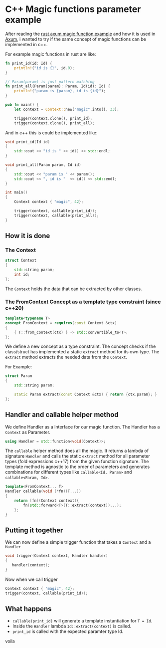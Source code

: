 # C++ Magic functions parameter example

After reading the [rust axum magic function example](https://github.com/alexpusch/rust-magic-function-params) and how it is used in [Axum](https://github.com/tokio-rs/axum), i wanted to try if the same concept of magic functions can be implemented in c++.

For example magic functions in rust are like:

```rust
fn print_id(id: Id) {
    println!("id is {}", id.0);
}

// Param(param) is just pattern matching
fn print_all(Param(param): Param, Id(id): Id) {
    println!("param is {param}, id is {id}");
}

pub fn main() {
    let context = Context::new("magic".into(), 33);

    trigger(context.clone(), print_id);
    trigger(context.clone(), print_all);
```

And in c++ this is could be implemented like:

```cpp
void print_id(Id id)
{
    std::cout << "id is " << id() << std::endl;   
}

void print_all(Param param, Id id)
{
    std::cout << "param is " << param();
    std::cout << ", id is "  << id() << std::endl;
}

int main()
{
    Context context { "magic", 42};

    trigger(context, callable(print_id));
    trigger(context, callable(print_all)); 
}
```

## How it is done
### The Context
```cpp
struct Context
{
    std::string param;
    int id;
};
```
The `Context` holds the data that can be extracted by other classes.

### The FromContext Concept as a template type constraint (since c++20)
```cpp
template<typename T>
concept FromContext = requires(const Context &ctx) 
{
    { T::from_context(ctx) } -> std::convertible_to<T>;
};
```

We define a new concept as a type constraint. The concept checks if the class/struct has implemented a static `extract` method for its own type. The `extract` method extracts the needed data from the `Context`.

For Example:
```cpp
struct Param
{
    std::string param;

    static Param extract(const Context &ctx) { return {ctx.param}; }
};
```

## Handler and callable helper method
We define Handler as a Interface for our magic function.
The Handler has a `Context` as Parameter.

```cpp 
using Handler = std::function<void(Context)>;
```

The `callable` helper method does all the magic. It returns a lambda of signature `Handler` and calls the static `extract` method for all parameter types (fold expressions c++17) from the given function signature.
The template method is agnostic to the order of parameters and generates combinations for different types like `callable<Id, Param>` and `callable<Param, Id>`.

```cpp
template<FromContext... T>
Handler callable(void (*fn)(T...))
{
    return [fn](Context context){
        fn(std::forward<T>(T::extract(context))...);
    };
}
```
## Putting it together
We can now define a simple trigger function that takes a `Context` and a `Handler`
```cpp
void trigger(Context context, Handler handler)
{
   handler(context); 
}
```
Now when we call trigger 
```cpp
Context context { "magic", 42};
trigger(context, callable(print_id));
```
## What happens
- `callable(print_id)` will generate a template instantiation for `T = Id`.
- Inside the `Handler` lambda `Id::extract(context)` is called.
- `print_id` is called with the expected paramter type Id.

voila

